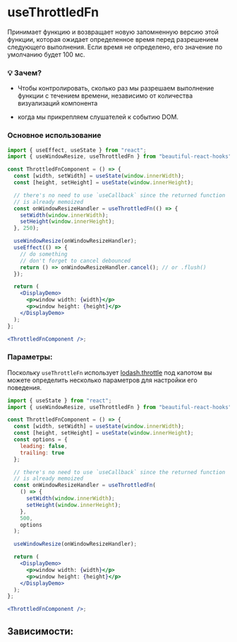 # useThrottledFn

Принимает функцию и возвращает новую запомненную версию этой функции, которая ожидает определенное время
перед разрешением следующего выполнения.
Если время не определено, его значение по умолчанию будет 100 мс.

### 💡 Зачем?

- Чтобы контролировать, сколько раз мы разрешаем выполнение функции с течением времени, независимо от количества визуализаций компонента

- когда мы прикрепляем слушателей к событию DOM.

### Основное использование

```jsx harmony
import { useEffect, useState } from "react";
import { useWindowResize, useThrottledFn } from "beautiful-react-hooks";

const ThrottledFnComponent = () => {
  const [width, setWidth] = useState(window.innerWidth);
  const [height, setHeight] = useState(window.innerHeight);

  // there's no need to use `useCallback` since the returned function
  // is already memoized
  const onWindowResizeHandler = useThrottledFn(() => {
    setWidth(window.innerWidth);
    setHeight(window.innerHeight);
  }, 250);

  useWindowResize(onWindowResizeHandler);
  useEffect(() => {
    // do something
    // don't forget to cancel debounced
    return () => onWindowResizeHandler.cancel(); // or .flush()
  });

  return (
    <DisplayDemo>
      <p>window width: {width}</p>
      <p>window height: {height}</p>
    </DisplayDemo>
  );
};

<ThrottledFnComponent />;
```

### Параметры:

Поскольку `useThrottleFn` использует [lodash.throttle](https://www.npmjs.com/package/lodash.throttle)
под капотом вы можете определить несколько параметров для настройки его поведения.

```jsx harmony
import { useState } from "react";
import { useWindowResize, useThrottledFn } from "beautiful-react-hooks";

const ThrottledFnComponent = () => {
  const [width, setWidth] = useState(window.innerWidth);
  const [height, setHeight] = useState(window.innerHeight);
  const options = {
    leading: false,
    trailing: true
  };

  // there's no need to use `useCallback` since the returned function
  // is already memoized
  const onWindowResizeHandler = useThrottledFn(
    () => {
      setWidth(window.innerWidth);
      setHeight(window.innerHeight);
    },
    500,
    options
  );

  useWindowResize(onWindowResizeHandler);

  return (
    <DisplayDemo>
      <p>window width: {width}</p>
      <p>window height: {height}</p>
    </DisplayDemo>
  );
};

<ThrottledFnComponent />;
```

## Зависимости:
